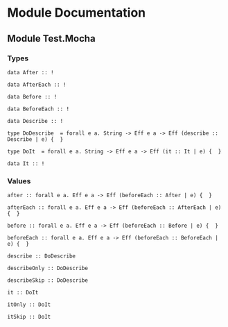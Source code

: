 # Module Documentation

## Module Test.Mocha

### Types

    data After :: !

    data AfterEach :: !

    data Before :: !

    data BeforeEach :: !

    data Describe :: !

    type DoDescribe  = forall e a. String -> Eff e a -> Eff (describe :: Describe | e) {  }

    type DoIt  = forall e a. String -> Eff e a -> Eff (it :: It | e) {  }

    data It :: !


### Values

    after :: forall e a. Eff e a -> Eff (beforeEach :: After | e) {  }

    afterEach :: forall e a. Eff e a -> Eff (beforeEach :: AfterEach | e) {  }

    before :: forall e a. Eff e a -> Eff (beforeEach :: Before | e) {  }

    beforeEach :: forall e a. Eff e a -> Eff (beforeEach :: BeforeEach | e) {  }

    describe :: DoDescribe

    describeOnly :: DoDescribe

    describeSkip :: DoDescribe

    it :: DoIt

    itOnly :: DoIt

    itSkip :: DoIt



